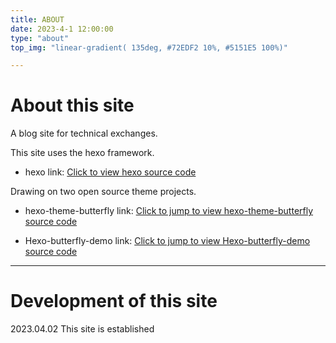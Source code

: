 ```yaml
---
title: ABOUT
date: 2023-4-1 12:00:00
type: "about"
top_img: "linear-gradient( 135deg, #72EDF2 10%, #5151E5 100%)"

---
```


# About this site

A blog site for technical exchanges. 

This site uses the hexo framework.
- hexo link: [Click to view hexo source code](https://github.com/hexojs/hexo)

Drawing on two open source theme projects.
- hexo-theme-butterfly link: [Click to jump to view hexo-theme-butterfly source code](https://github.com/jerryc127/hexo-theme-butterfly)

- Hexo-butterfly-demo link: [Click to jump to view Hexo-butterfly-demo source code](https://github.com/guguliu/Hexo-butterfly-demo)

---

# Development of this site

2023.04.02  This site is established
